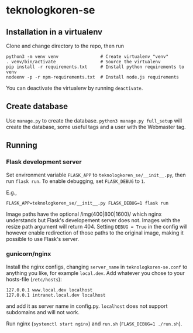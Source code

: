 # teknologkoren-se

## Installation in a virtualenv
Clone and change directory to the repo, then run
```
python3 -m venv venv                # Create virtualenv "venv"
. venv/bin/activate                 # Source the virtualenv
pip install -r requirements.txt     # Install python requirements to venv
nodeenv -p -r npm-requirements.txt  # Install node.js requirements
```
You can deactivate the virtualenv by running `deactivate`.

## Create database
Use `manage.py` to create the database. `python3 manage.py full_setup` will
create the database, some useful tags and a user with the Webmaster tag.

## Running
### Flask development server
Set environment variable `FLASK_APP` to `teknologkoren_se/__init__.py`, then run
`flask run`. To enable debugging, set `FLASK_DEBUG` to `1`.

E.g.,
```
FLASK_APP=teknologkoren_se/__init__.py FLASK_DEBUG=1 flask run
```

Image paths have the optional /img(400|800|1600)/ which nginx understands but
Flask's developement server does not. Images with the resize path argument will
return 404. Setting `DEBUG = True` in the config will however enable redirection
of those paths to the original image, making it possible to use Flask's server.

### gunicorn/nginx
Install the nginx configs, changing `server_name` in `teknologkoren-se.conf`
to anything you like, for example `local.dev`. Add whatever you chose to your
hosts-file (`/etc/hosts`):
```
127.0.0.1 www.local.dev localhost
127.0.0.1 intranet.local.dev localhost
```
and add it as server name in config.py. `localhost` does not support subdomains
and will not work.

Run nginx (`systemctl start nginx`) and `run.sh` (`FLASK_DEBUG=1 ./run.sh`).
